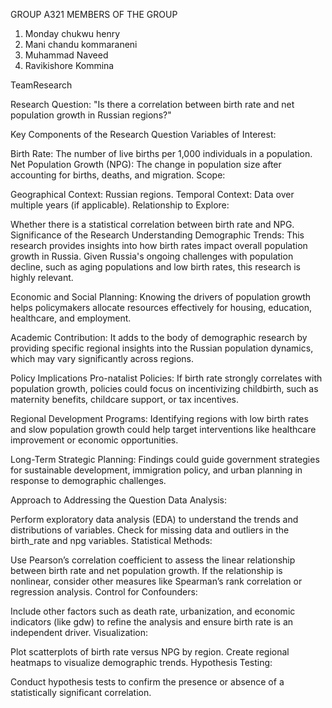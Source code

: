 GROUP A321
MEMBERS OF THE GROUP
1. Monday chukwu henry
2. Mani chandu kommaraneni
3. Muhammad Naveed
4. Ravikishore Kommina

TeamResearch

Research Question: "Is there a correlation between birth rate and net population growth in Russian regions?"

Key Components of the Research Question
Variables of Interest:

Birth Rate: The number of live births per 1,000 individuals in a population.
Net Population Growth (NPG): The change in population size after accounting for births, deaths, and migration.
Scope:

Geographical Context: Russian regions.
Temporal Context: Data over multiple years (if applicable).
Relationship to Explore:

Whether there is a statistical correlation between birth rate and NPG.
Significance of the Research
Understanding Demographic Trends:
This research provides insights into how birth rates impact overall population growth in Russia. Given Russia's ongoing challenges with population decline, such as aging populations and low birth rates, this research is highly relevant.

Economic and Social Planning:
Knowing the drivers of population growth helps policymakers allocate resources effectively for housing, education, healthcare, and employment.

Academic Contribution:
It adds to the body of demographic research by providing specific regional insights into the Russian population dynamics, which may vary significantly across regions.

Policy Implications
Pro-natalist Policies:
If birth rate strongly correlates with population growth, policies could focus on incentivizing childbirth, such as maternity benefits, childcare support, or tax incentives.

Regional Development Programs:
Identifying regions with low birth rates and slow population growth could help target interventions like healthcare improvement or economic opportunities.

Long-Term Strategic Planning:
Findings could guide government strategies for sustainable development, immigration policy, and urban planning in response to demographic challenges.

Approach to Addressing the Question
Data Analysis:

Perform exploratory data analysis (EDA) to understand the trends and distributions of variables.
Check for missing data and outliers in the birth_rate and npg variables.
Statistical Methods:

Use Pearson’s correlation coefficient to assess the linear relationship between birth rate and net population growth.
If the relationship is nonlinear, consider other measures like Spearman’s rank correlation or regression analysis.
Control for Confounders:

Include other factors such as death rate, urbanization, and economic indicators (like gdw) to refine the analysis and ensure birth rate is an independent driver.
Visualization:

Plot scatterplots of birth rate versus NPG by region.
Create regional heatmaps to visualize demographic trends.
Hypothesis Testing:

Conduct hypothesis tests to confirm the presence or absence of a statistically significant correlation.
